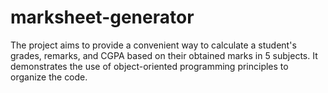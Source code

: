 # marksheet-generator
The project aims to provide a convenient way to calculate a student's grades, remarks, and CGPA based on their obtained marks in 5 subjects. 
It demonstrates the use of object-oriented programming principles to organize the code.
